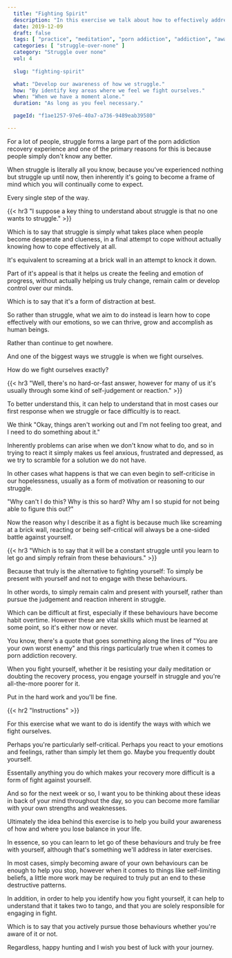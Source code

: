 ```yaml
---
  title: "Fighting Spirit"
  description: "In this exercise we talk about how to effectively address struggle, as well as how we needlessly fight ourselves."
  date: 2019-12-09
  draft: false
  tags: [ "practice", "meditation", "porn addiction", "addiction", "awareness", "awareness exercises", "perspective", "nofap", "neverfap", "neverfap deluxe" ]
  categories: [ "struggle-over-none" ]
  category: "Struggle over none"
  vol: 4
  
  slug: "fighting-spirit"

  what: "Develop our awareness of how we struggle."
  how: "By identify key areas where we feel we fight ourselves."
  when: "When we have a moment alone."
  duration: "As long as you feel necessary."

  pageId: "f1ae1257-97e6-40a7-a736-9489eab39580"

---
```


For a lot of people, struggle forms a large part of the porn addiction recovery experience and one of the primary reasons for this is because people simply don't know any better. 

When struggle is literally all you know, because you've experienced nothing but struggle up until now, then inherently it's going to become a frame of mind which you will continually come to expect.

Every single step of the way.


{{< hr3 "I suppose a key thing to understand about struggle is that no one wants to struggle." >}}


Which is to say that struggle is simply what takes place when people become desperate and clueness, in a final attempt to cope without actually knowing how to cope effectively at all.

It's equivalent to screaming at a brick wall in an attempt to knock it down. 

Part of it's appeal is that it helps us create the feeling and emotion of progress, without actually helping us truly change, remain calm or develop control over our minds.

Which is to say that it's a form of distraction at best.

So rather than struggle, what we aim to do instead is learn how to cope effectively with our emotions, so we can thrive, grow and accomplish as human beings. 

Rather than continue to get nowhere. 

And one of the biggest ways we struggle is when we fight ourselves. 

How do we fight ourselves exactly? 


{{< hr3 "Well, there's no hard-or-fast answer, however for many of us it's usually through some kind of self-judgement or reaction." >}}


To better understand this, it can help to understand that in most cases our first response when we struggle or face difficultly is to react. 

We think "Okay, things aren't working out and I'm not feeling too great, and I need to do something about it."

Inherently problems can arise when we don't know what to do, and so in trying to react it simply makes us feel anxious, frustrated and depressed, as we try to scramble for a solution we do not have. 

In other cases what happens is that we can even begin to self-criticise in our hopelessness, usually as a form of motivation or reasoning to our struggle.


"Why can't I do this? Why is this so hard? Why am I so stupid for not being able to figure this out?" 


Now the reason why I describe it as a fight is because much like screaming at a brick wall, reacting or being self-critical will always be a one-sided battle against yourself. 


{{< hr3 "Which is to say that it will be a constant struggle until you learn to let go and simply refrain from these behaviours." >}}


Because that truly is the alternative to fighting yourself: To simply be present with yourself and not to engage with these behaviours.

In other words, to simply remain calm and present with yourself, rather than pursue the judgement and reaction inherent in struggle.

Which can be difficult at first, especially if these behaviours have become habit overtime. However these are vital skills which must be learned at some point, so it's either now or never. 

You know, there's a quote that goes something along the lines of "You are your own worst enemy" and this rings particularly true when it comes to porn addiction recovery.

When you fight yourself, whether it be resisting your daily meditation or doubting the recovery process, you engage yourself in struggle and you're all-the-more poorer for it. 

Put in the hard work and you'll be fine.


{{< hr2 "Instructions" >}}


For this exercise what we want to do is identify the ways with which we fight ourselves. 

Perhaps you're particularly self-critical. Perhaps you react to your emotions and feelings, rather than simply let them go. Maybe you frequently doubt yourself.

Essentally anything you do which makes your recovery more difficult is a form of fight against yourself.

And so for the next week or so, I want you to be thinking about these ideas in back of your mind throughout the day, so you can become more familiar with your own strengths and weaknesses. 

Ultimately the idea behind this exercise is to help you build your awareness of how and where you lose balance in your life. 

In essence, so you can learn to let go of these behaviours and truly be free with yourself, although that's something we'll address in later exercises.

In most cases, simply becoming aware of your own behaviours can be enough to help you stop, however when it comes to things like self-limiting beliefs, a little more work may be required to truly put an end to these destructive patterns.
 
In addition, in order to help you identify how you fight yourself, it can help to understand that it takes two to tango, and that you are solely responsible for engaging in fight. 

Which is to say that you actively pursue those behaviours whether you're aware of it or not. 

Regardless, happy hunting and I wish you best of luck with your journey.



<!--
{{< hr2 "Additional Resources" >}}  -->

<!-- maybe link to other  -->

